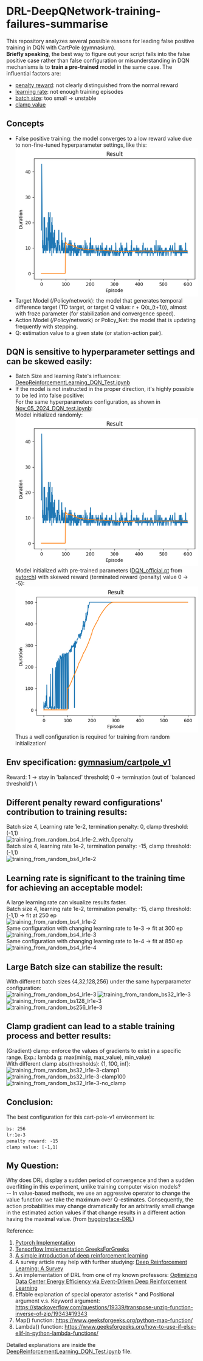 # DRL-DeepQNetwork-training-failures-summarise
This repository analyzes several possible reasons for leading false positive training in DQN with CartPole (gymnasium). \
**Briefly speaking**, the best way to figure out your script falls into the false positive case rather than false configuration or misunderstanding in DQN mechanisms is to **train a pre-trained** model in the same case.
The influential factors are: 
* [penalty reward](https://github.com/gasaiginko/Deep-Reinforcement-Learning-with-Deep-Q-Network--a-simple-implementation#different-penalty-reward-configurations-contribution-to-training-results): not clearly distinguished from the normal reward
* [learning rate](https://github.com/gasaiginko/Deep-Reinforcement-Learning-with-Deep-Q-Network--a-simple-implementation#learning-rate-is-significant-to-the-training-time-for-achieving-an-acceptable-model): not enough training episodes
* [batch size](https://github.com/gasaiginko/Deep-Reinforcement-Learning-with-Deep-Q-Network--a-simple-implementation#large-batch-size-can-stabilize-the-result): too small -> unstable
* [clamp value](https://github.com/gasaiginko/Deep-Reinforcement-Learning-with-Deep-Q-Network--a-simple-implementation#clamp-gradient-can-lead-to-a-stable-training-process-and-better-results)

## Concepts
* False positive training: the model converges to a low reward value due to non-fine-tuned hyperparameter settings, like this: \
![False Positive training](images/training_from_random.png) 
* Target Model (/Policy/network): the model that generates temporal difference target (TD target, or target Q value: r + Q(s_(t+1))), almost with froze parameter (for stabilization and convergence speed).
* Action Model (/Policy/network) or Policy_Net: the model that is updating frequently with stepping.
* Q: estimation value to a given state (or station-action pair).

## DQN is sensitive to hyperparameter settings and can be skewed easily:
* Batch Size and learning Rate's influences: [DeepReinforcementLearning_DQN_Test.ipynb](DeepReinforcementLearning_DQN_Test.ipynb)
* If the model is not instructed in the proper direction, it's highly possible to be led into false positive: \
  For the same hyperparameters configuration, as shown in [Nov_05_2024_DQN_test.ipynb](Nov_05_2024_DQN_test.ipynb): \
  Model initialized randomly: \
  ![False Positive training](images/training_from_random.png) \
  Model initialized with pre-trained parameters ([DQN_official.pt](DQN_official.pt) from [pytorch](https://pytorch.org/tutorials/intermediate/reinforcement_q_learning.html)) with skewed reward (terminated reward (penalty) value 0 -> -5): \
  ![images/training_from_pre-trained_skewed.png](images/training_from_pre-trained_skewed.png) \
  Thus a well configuration is required for training from random initialization!

## Env specification: [gymnasium/cartpole_v1](https://gymnasium.farama.org/environments/classic_control/cart_pole/) 
Reward: 1 -> stay in 'balanced' threshold; 0 -> termination (out of 'balanced threshold') \

## Different penalty reward configurations' contribution to training results:
Batch size 4, Learning rate 1e-2, termination penalty: 0, clamp threshold: (-1,1) \
![training_from_random_bs4_lr1e-2_with_0penalty](https://github.com/user-attachments/assets/8b3d7edd-d463-4f69-90d8-e5ef426646fa) \
Batch size 4, learning rate 1e-2, termination penalty: -15, clamp threshold: (-1,1) \
![training_from_random_bs4_lr1e-2](https://github.com/user-attachments/assets/5e8c2d7d-a529-4622-b1ea-f2d444aa22b0)

## Learning rate is significant to the training time for achieving an acceptable model: 
A large learning rate can visualize results faster. \
Batch size 4, learning rate 1e-2, termination penalty: -15, clamp threshold: (-1,1) -> fit at 250 ep \
![training_from_random_bs4_lr1e-2](https://github.com/user-attachments/assets/d918bf9b-22ec-4bfa-ba9a-7a15f4ba5f53) \
Same configuration with changing learning rate to 1e-3 -> fit at 300 ep \
![training_from_random_bs4_lr1e-3](https://github.com/user-attachments/assets/02d6fe04-7d09-4886-b969-f27ca6a3abbe) \
Same configuration with changing learning rate to 1e-4 -> fit at 850 ep \
![training_from_random_bs4_lr1e-4](https://github.com/user-attachments/assets/9385ec95-b20f-4769-83ce-65e753b19b74)

## Large Batch size can stabilize the result: 

With different batch sizes {4,32,128,256} under the same hyperparameter configuration: \
![training_from_random_bs4_lr1e-3](https://github.com/user-attachments/assets/56bc1c9a-9258-49d9-9ed9-5783f6bb00a9)
![training_from_random_bs32_lr1e-3](https://github.com/user-attachments/assets/8c1b34e8-e077-449b-bfba-e4920dcc8bde)
![training_from_random_bs128_lr1e-3](https://github.com/user-attachments/assets/83837396-4987-4ff5-b25f-85e3859115e5)
![training_from_random_bs256_lr1e-3](https://github.com/user-attachments/assets/d8ee691a-c663-4f2a-9b58-5baad1d9b2c6)


## Clamp gradient can lead to a stable training process and better results: 
(Gradient) clamp: enforce the values of gradients to exist in a specific range. Exp.: lambda g: max(min(g, max_value), min_value) \
With different clamp abs(thresholds): {1, 100, inf}: \
![training_from_random_bs32_lr1e-3-clamp1](https://github.com/user-attachments/assets/0441aec7-90d8-4f4d-99a7-8d1913447824)
![training_from_random_bs32_lr1e-3-clamp100](https://github.com/user-attachments/assets/5679264f-12d6-415d-941a-c9ae25840570)
![training_from_random_bs32_lr1e-3-no_clamp](https://github.com/user-attachments/assets/54cbbff5-e951-4b01-9b7f-206455b22239)

## Conclusion:
The best configuration for this cart-pole-v1 environment is: 
    
    bs: 256
    lr:1e-3
    penalty reward: -15
    clamp value: [-1,1]

## My Question: 
Why does DRL display a sudden period of convergence and then a sudden overfitting in this experiment, unlike training computer vision models? \
-- In value-based methods, we use an aggressive operator to change the value function: we take the maximum over Q-estimates. Consequently, the action probabilities may change dramatically for an arbitrarily small change in the estimated action values if that change results in a different action having the maximal value. (from [huggingface-DRL](https://huggingface.co/learn/deep-rl-course/en/unit4/advantages-disadvantages))

Reference: 
1. [Pytorch Implementation](https://pytorch.org/tutorials/intermediate/reinforcement_q_learning.html#training)
2. [Tensorflow Implementation GreeksForGreeks](https://www.geeksforgeeks.org/a-beginners-guide-to-deep-reinforcement-learning/)
3. [A simple introduction of deep reinforcement learning](https://aws.amazon.com/what-is/reinforcement-learning/#:~:text=Reinforcement%20learning%20(RL)%20is%20a,use%20to%20achieve%20their%20goals.)
4. A survey article may help with further studying: [Deep Reinforcement Learning: A Survey](https://ieeexplore.ieee.org/document/9904958)
5. An implementation of DRL from one of my known professors: [Optimizing Data Center Energy Efficiency via Event-Driven Deep Reinforcement Learning](https://ieeexplore.ieee.org/document/9729602)
6. Effable explanation of special operator asterisk * and Positional argument v.s. Keyword argument: https://stackoverflow.com/questions/19339/transpose-unzip-function-inverse-of-zip/19343#19343
8. Map() function: https://www.geeksforgeeks.org/python-map-function/
9. Lambda() function: https://www.geeksforgeeks.org/how-to-use-if-else-elif-in-python-lambda-functions/


Detailed explanations are inside the [DeepReinforcementLearning_DQN_Test.ipynb](https://github.com/TyBruceChen/Deep-Reinforcement-Learning-with-Deep-Q-Network--a-simple-implementation/blob/main/DeepReinforcementLearning_DQN_Test.ipynb) file.
